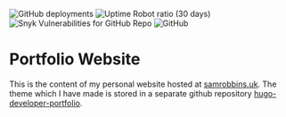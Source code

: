 ![GitHub deployments](https://img.shields.io/github/deployments/samrobbins85/portfolio-website/Production?style=for-the-badge)
![Uptime Robot ratio (30 days)](https://img.shields.io/uptimerobot/ratio/m785610717-0b5160f4f5e53e854d743fbb?style=for-the-badge)
![Snyk Vulnerabilities for GitHub Repo](https://img.shields.io/snyk/vulnerabilities/github/samrobbins85/portfolio-website?style=for-the-badge)
![GitHub](https://img.shields.io/github/license/samrobbins85/portfolio-website?style=for-the-badge)
# Portfolio Website

This is the content of my personal website hosted at [samrobbins.uk](https://samrobbins.uk). The theme which I have made is stored in a separate github repository [hugo-developer-portfolio](https://github.com/samrobbins85/hugo-developer-portfolio). 
